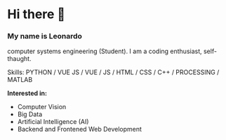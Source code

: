 # Hi there 👋
### My name is Leonardo
<!-- ![](https://arturssmirnovs.github.io/github-profile-readme-generator/images/banner.png) -->
computer systems engineering (Student). I am a coding enthusiast, self-thaught.

Skills: PYTHON / VUE JS / VUE / JS / HTML  / CSS / C++ / PROCESSING / MATLAB

**Interested in:**
- Computer Vision
- Big Data
- Artificial Intelligence (AI)
- Backend and Frontened Web Development


<!-- it will be added when I have more experrience using Github -->
<!--
[![Top Langs](https://github-readme-stats.vercel.app/api/top-langs/?username=leonardo5456&layout=compact)](https://github.com/leonardo5456/github-readme-stats)
-->
